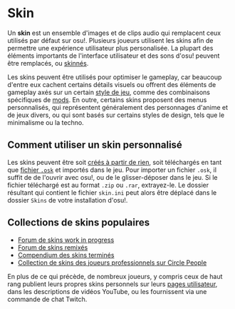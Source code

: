 # Skin

Un **skin** est un ensemble d'images et de clips audio qui remplacent ceux utilisés par défaut sur osu!. Plusieurs joueurs utilisent les skins afin de permettre une expérience utilisateur plus personalisée. La plupart des éléments importants de l'interface utilisateur et des sons d'osu! peuvent être remplacés, ou [skinnés](/wiki/Skinning).

Les skins peuvent être utilisés pour optimiser le gameplay, car beaucoup d'entre eux cachent certains détails visuels ou offrent des éléments de gameplay axés sur un certain [style de jeu](/wiki/Gameplay/Play_style), comme des combinaisons spécifiques de [mods](/wiki/Gameplay/Game_modifier). En outre, certains skins proposent des menus personnalisés, qui représentent généralement des personnages d'anime et de jeux divers, ou qui sont basés sur certains styles de design, tels que le minimalisme ou la techno.

## Comment utiliser un skin personnalisé

Les skins peuvent être soit [créés à partir de rien](/wiki/Skinning), soit téléchargés en tant que [fichier `.osk`](/wiki/Client/File_formats/osk_(file_format)) et importés dans le jeu. Pour importer un fichier `.osk`, il suffit de de l'ouvrir avec osu!, ou de le glisser-déposer dans le jeu. Si le fichier téléchargé est au format `.zip` ou `.rar`, extrayez-le. Le dossier résultant qui contient le fichier `skin.ini` peut alors être déplacé dans le dossier `Skins` de votre installation d'osu!.

## Collections de skins populaires

- [Forum de skins work in progress](https://osu.ppy.sh/community/forums/119)
- [Forum de skins remixés](https://osu.ppy.sh/community/forums/124)
- [Compendium des skins terminés](https://compendium.skinship.xyz/)
- [Collection de skins des joueurs professionnels sur Circle People](https://circle-people.com/skins/)

En plus de ce qui précède, de nombreux joueurs, y compris ceux de haut rang publient leurs propres skins personnels sur leurs [pages utilisateur](/wiki/osu!supporter#section-de-profil-éditable), dans les descriptions de vidéos YouTube, ou les fournissent via une commande de chat Twitch.

